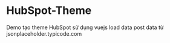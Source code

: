 # HubSpot-Theme
Demo tạo theme HubSpot sử dụng vuejs load data post data từ jsonplaceholder.typicode.com
